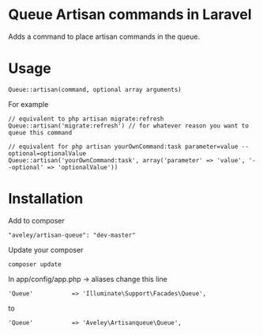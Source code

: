 # Queue Artisan commands in Laravel

Adds a command to place artisan commands in the queue.

# Usage

    Queue::artisan(command, optional array arguments)

For example

    // equivalent to php artisan migrate:refresh
    Queue::artisan('migrate:refresh') // for whatever reason you want to queue this command

    // equivalent for php artisan yourOwnCommand:task parameter=value --optional=optionalValue
    Queue::artisan('yourOwnCommand:task', array('parameter' => 'value', '--optional' => 'optionalValue'))

# Installation

Add to composer

    "aveley/artisan-queue": "dev-master"

Update your composer

    composer update

In app/config/app.php -> aliases change this line

    'Queue'           => 'Illuminate\Support\Facades\Queue',
to

    'Queue'           => 'Aveley\Artisanqueue\Queue',

